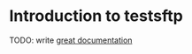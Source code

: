 # Introduction to testsftp

TODO: write [great documentation](http://jacobian.org/writing/what-to-write/)
